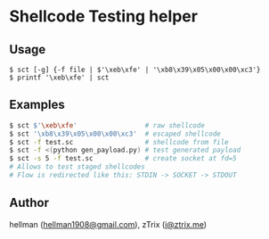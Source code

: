 
# Shellcode Testing helper

## Usage

    $ sct [-g] {-f file | $'\xeb\xfe' | '\xb8\x39\x05\x00\x00\xc3'}
    $ printf '\xeb\xfe' | sct

## Examples

```bash
$ sct $'\xeb\xfe'                 # raw shellcode
$ sct '\xb8\x39\x05\x00\x00\xc3'  # escaped shellcode
$ sct -f test.sc                  # shellcode from file
$ sct -f <(python gen_payload.py) # test generated payload
$ sct -s 5 -f test.sc             # create socket at fd=5
# Allows to test staged shellcodes
# Flow is redirected like this: STDIN -> SOCKET -> STDOUT
```

## Author

hellman (hellman1908@gmail.com), zTrix (i@ztrix.me)
